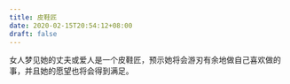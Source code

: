 ```yaml
---
title: 皮鞋匠
date: 2020-02-15T20:54:12+08:00
draft: false
---
```


女人梦见她的丈夫或爱人是一个皮鞋匠，预示她将会游刃有余地做自己喜欢做的事，并且她的愿望也将会得到满足。
